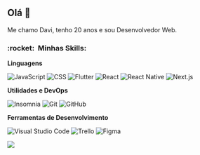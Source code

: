 

<h2>Olá 👋</h2>
<p>
Me chamo Davi, tenho 20 anos e sou Desenvolvedor Web.
</p>

<h3> :rocket: &nbsp;Minhas Skills: </h3>

**Linguagens**

  ![JavaScript](https://img.shields.io/badge/-JavaScript-333333?style=for-the-badge&logo=javascript&logoColor=3ABDD8&color=20232A)
  ![CSS](https://img.shields.io/badge/-CSS-333333?style=for-the-badge&logo=CSS3&logoColor=3ABDD8&color=20232A)
  ![Flutter](https://img.shields.io/badge/-Flutter-333333?style=for-the-badge&logo=Flutter&logoColor=3ABDD8&color=20232A)
  ![React](https://img.shields.io/badge/-React-333333?style=for-the-badge&logo=react&logoColor=3ABDD8&color=20232A)
  ![React Native](https://img.shields.io/badge/-React%20Native-333333?style=for-the-badge&logo=react&logoColor=3ABDD8&color=20232A)
  ![Next.js](https://img.shields.io/badge/-Next.js-333333?style=for-the-badge&logo=next.js&logoColor=3ABDD8&color=20232A)

**Utilidades e DevOps**

  ![Insomnia](https://img.shields.io/badge/-Insomnia-333333?style=for-the-badge&logo=insomnia&logoColor=3ABDD8&color=20232A)
  ![Git](https://img.shields.io/badge/-Git-333333?style=for-the-badge&logo=git&logoColor=3ABDD8&color=20232A)
  ![GitHub](https://img.shields.io/badge/-GitHub-333333?style=for-the-badge&logo=github&logoColor=3ABDD8&color=20232A)

**Ferramentas de Desenvolvimento**

  ![Visual Studio Code](https://img.shields.io/badge/-Visual%20Studio%20Code-333333?style=for-the-badge&logo=visual-studio-code&logoColor=3ABDD8&color=20232A)
  ![Trello](https://img.shields.io/badge/-Trello-333333?style=for-the-badge&logo=trello&logoColor=3ABDD8&color=20232A)
  ![Figma](https://img.shields.io/badge/-Figma-333333?style=for-the-badge&logo=figma&logoColor=3ABDD8&color=20232A)

<img src="https://github-readme-stats.vercel.app/api/top-langs/?username=DaviLhlapakRosa&count_private=true&theme=react&show_icons=true&layout=compact" />
